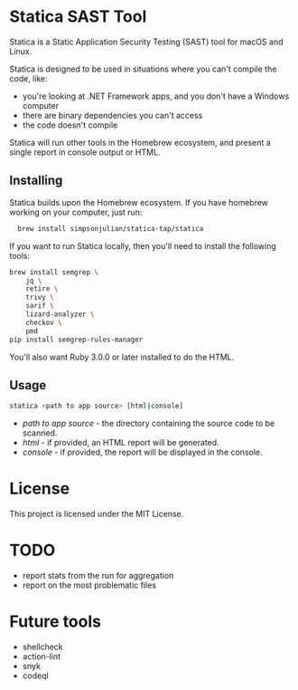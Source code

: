 # Statica SAST Tool

Statica is a Static Application Security Testing (SAST) tool for macOS and Linux.

Statica is designed to be used in situations where you can't compile the code, like:

* you're looking at .NET Framework apps, and you don't have a Windows computer
* there are binary dependencies you can't access
* the code doesn't compile

Statica will run other tools in the Homebrew ecosystem, and present a single report in console output or HTML.

## Installing

Statica builds upon the Homebrew ecosystem. If you have homebrew working on your computer, just run:

```bash
  brew install simpsonjulian/statica-tap/statica
```

If you want to run Statica locally, then you'll need to install the following tools:

```bash
brew install semgrep \
    jq \
    retire \
    trivy \
    sarif \
    lizard-analyzer \
    checkov \
    pmd
pip install semgrep-rules-manager
```

You'll also want Ruby 3.0.0 or later installed to do the HTML.

## Usage

```bash
statica <path to app source> [html|console]
```
- *path to app source* - the directory containing the source code to be scanned.
- *html* - if provided, an HTML report will be generated.
- *console* - if provided, the report will be displayed in the console.

# License
This project is licensed under the MIT License.

# TODO
* report stats from the run for aggregation
* report on the most problematic files

# Future tools

* shellcheck
* action-lint
* snyk
* codeql

